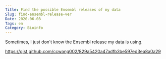 ```yaml
---
Title: Find the possible Ensembl releases of my data
Slug: find-ensembl-release-ver
Date: 2020-06-08
Tags: en
Category: Bioinfo
---
```


Sometimes, I just don't know the Ensembl release my data is using.

https://gist.github.com/ccwang002/829a5420a47adfb3be597ed3ea8a0a29